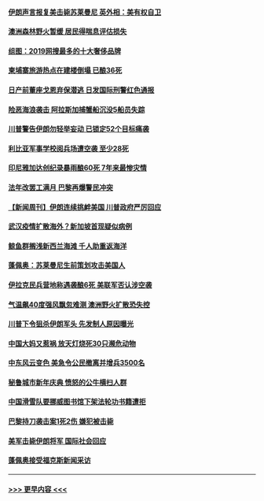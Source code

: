 #### [伊朗声言报复美击毙苏莱曼尼 英外相：美有权自卫](../pages/prog202/a102745803.md?t=01060333) 
#### [澳洲森林野火暂缓 居民得喘息评估损失](../pages/prog202/a102745800.md?t=01060333) 
#### [组图：2019网搜最多的十大奢侈品牌](../pages/prog202/a102745764.md?t=01060333) 
#### [柬埔寨旅游热点在建楼倒塌 已酿36死](../pages/prog202/a102745779.md?t=01060333) 
#### [日产前董座戈恩弃保潜逃 日发国际刑警红色通报](../pages/prog202/a102745707.md?t=01060333) 
#### [险恶海浪袭击 阿拉斯加捕蟹船沉没5船员失踪](../pages/prog202/a102745693.md?t=01060333) 
#### [川普警告伊朗勿轻举妄动 已锁定52个目标痛袭](../pages/prog202/a102745661.md?t=01060333) 
#### [利比亚军事学校阅兵场遭空袭 至少28死](../pages/prog202/a102745604.md?t=01060333) 
#### [印尼雅加达创纪录暴雨酿60死 7年来最惨灾情](../pages/prog202/a102745544.md?t=01060333) 
#### [法年改罢工满月 巴黎再爆警民冲突](../pages/prog202/a102745518.md?t=01060333) 
#### [【新闻周刊】伊朗连续挑衅美国 川普政府严厉回应](../pages/prog202/a102745484.md?t=01060333) 
#### [武汉疫情扩散海外？新加坡首现疑似病例](../pages/prog202/a102745347.md?t=01060333) 
#### [鲸鱼群搁浅新西兰海滩 千人助重返海洋](../pages/prog202/a102745257.md?t=01060333) 
#### [蓬佩奥：苏莱曼尼生前策划攻击美国人](../pages/prog202/a102745305.md?t=01060333) 
#### [伊拉克民兵营地称遇袭酿6死 美联军否认涉空袭](../pages/prog202/a102745093.md?t=01060333) 
#### [气温飙40度强风飘忽难测 澳洲野火扩散恐失控](../pages/prog202/a102744951.md?t=01060333) 
#### [川普下令狙杀伊朗军头 先发制人原因曝光](../pages/prog202/a102744900.md?t=01060333) 
#### [中国大妈又惹祸 放天灯烧死30只濒危动物](../pages/prog202/a102744899.md?t=01060333) 
#### [中东风云变色 美急令公民撤离并增兵3500名](../pages/prog202/a102744827.md?t=01060333) 
#### [秘鲁城市新年庆典 愤怒的公牛横扫人群](../pages/prog202/a102744618.md?t=01060333) 
#### [中国滑雪队要挪威图书馆下架法轮功书籍遭拒](../pages/prog202/a102744639.md?t=01060333) 
#### [巴黎持刀袭击案1死2伤 嫌犯被击毙](../pages/prog202/a102744566.md?t=01060333) 
#### [美军击毙伊朗将军 国际社会回应](../pages/prog202/a102744485.md?t=01060333) 
#### [蓬佩奥接受福克斯新闻采访](../pages/prog202/a102744480.md?t=01060333) 

----
#### [ >>> 更早内容 <<< ](../indexes/prog202-earlier.md)
